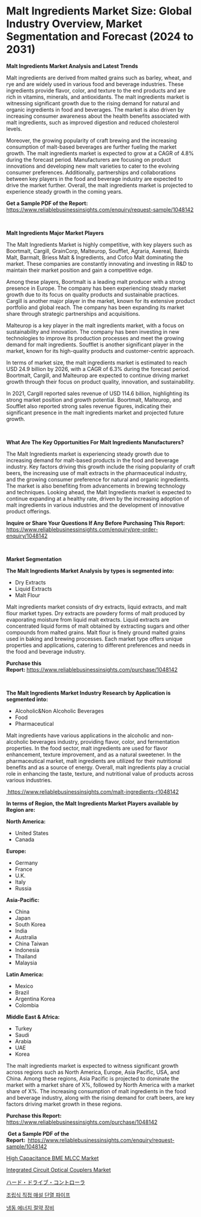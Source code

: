<p><h1>Malt Ingredients Market Size: Global Industry Overview, Market Segmentation and Forecast (2024 to 2031)</h1></p><p><strong>Malt Ingredients Market Analysis and Latest Trends</strong></p>
<p><p>Malt ingredients are derived from malted grains such as barley, wheat, and rye and are widely used in various food and beverage industries. These ingredients provide flavor, color, and texture to the end products and are rich in vitamins, minerals, and antioxidants. The malt ingredients market is witnessing significant growth due to the rising demand for natural and organic ingredients in food and beverages. The market is also driven by increasing consumer awareness about the health benefits associated with malt ingredients, such as improved digestion and reduced cholesterol levels.</p><p>Moreover, the growing popularity of craft brewing and the increasing consumption of malt-based beverages are further fueling the market growth. The malt ingredients market is expected to grow at a CAGR of 4.8% during the forecast period. Manufacturers are focusing on product innovations and developing new malt varieties to cater to the evolving consumer preferences. Additionally, partnerships and collaborations between key players in the food and beverage industry are expected to drive the market further. Overall, the malt ingredients market is projected to experience steady growth in the coming years.</p></p>
<p><strong>Get a Sample PDF of the Report:&nbsp;</strong> <a href="https://www.reliablebusinessinsights.com/enquiry/request-sample/1048142">https://www.reliablebusinessinsights.com/enquiry/request-sample/1048142</a></p>
<p>&nbsp;</p>
<p><strong>Malt Ingredients Major Market Players</strong></p>
<p><p>The Malt Ingredients Market is highly competitive, with key players such as Boortmalt, Cargill, GrainCorp, Malteurop, Soufflet, Agraria, Axereal, Bairds Malt, Barmalt, Briess Malt & Ingredients, and Cofco Malt dominating the market. These companies are constantly innovating and investing in R&D to maintain their market position and gain a competitive edge.</p><p>Among these players, Boortmalt is a leading malt producer with a strong presence in Europe. The company has been experiencing steady market growth due to its focus on quality products and sustainable practices. Cargill is another major player in the market, known for its extensive product portfolio and global reach. The company has been expanding its market share through strategic partnerships and acquisitions.</p><p>Malteurop is a key player in the malt ingredients market, with a focus on sustainability and innovation. The company has been investing in new technologies to improve its production processes and meet the growing demand for malt ingredients. Soufflet is another significant player in the market, known for its high-quality products and customer-centric approach.</p><p>In terms of market size, the malt ingredients market is estimated to reach USD 24.9 billion by 2026, with a CAGR of 6.3% during the forecast period. Boortmalt, Cargill, and Malteurop are expected to continue driving market growth through their focus on product quality, innovation, and sustainability.</p><p>In 2021, Cargill reported sales revenue of USD 114.6 billion, highlighting its strong market position and growth potential. Boortmalt, Malteurop, and Soufflet also reported strong sales revenue figures, indicating their significant presence in the malt ingredients market and projected future growth.</p></p>
<p>&nbsp;</p>
<p><strong>What Are The Key Opportunities For Malt Ingredients Manufacturers?</strong></p>
<p><p>The Malt Ingredients market is experiencing steady growth due to increasing demand for malt-based products in the food and beverage industry. Key factors driving this growth include the rising popularity of craft beers, the increasing use of malt extracts in the pharmaceutical industry, and the growing consumer preference for natural and organic ingredients. The market is also benefiting from advancements in brewing technology and techniques. Looking ahead, the Malt Ingredients market is expected to continue expanding at a healthy rate, driven by the increasing adoption of malt ingredients in various industries and the development of innovative product offerings.</p></p>
<p><strong>Inquire or Share Your Questions If Any Before Purchasing This Report:</strong> <a href="https://www.reliablebusinessinsights.com/enquiry/pre-order-enquiry/1048142">https://www.reliablebusinessinsights.com/enquiry/pre-order-enquiry/1048142</a></p>
<p>&nbsp;</p>
<p><strong>Market Segmentation</strong></p>
<p><strong>The Malt Ingredients Market Analysis by types is segmented into:</strong></p>
<p><ul><li>Dry Extracts</li><li>Liquid Extracts</li><li>Malt Flour</li></ul></p>
<p><p>Malt ingredients market consists of dry extracts, liquid extracts, and malt flour market types. Dry extracts are powdery forms of malt produced by evaporating moisture from liquid malt extracts. Liquid extracts are concentrated liquid forms of malt obtained by extracting sugars and other compounds from malted grains. Malt flour is finely ground malted grains used in baking and brewing processes. Each market type offers unique properties and applications, catering to different preferences and needs in the food and beverage industry.</p></p>
<p><strong>Purchase this Report:&nbsp;</strong><a href="https://www.reliablebusinessinsights.com/purchase/1048142">https://www.reliablebusinessinsights.com/purchase/1048142</a></p>
<p>&nbsp;</p>
<p><strong>The Malt Ingredients Market Industry Research by Application is segmented into:</strong></p>
<p><ul><li>Alcoholic&Non Alcoholic Beverages</li><li>Food</li><li>Pharmaceutical</li></ul></p>
<p><p>Malt ingredients have various applications in the alcoholic and non-alcoholic beverages industry, providing flavor, color, and fermentation properties. In the food sector, malt ingredients are used for flavor enhancement, texture improvement, and as a natural sweetener. In the pharmaceutical market, malt ingredients are utilized for their nutritional benefits and as a source of energy. Overall, malt ingredients play a crucial role in enhancing the taste, texture, and nutritional value of products across various industries.</p></p>
<p><a href="https://www.reliablebusinessinsights.com/malt-ingredients-r1048142">&nbsp;https://www.reliablebusinessinsights.com/malt-ingredients-r1048142</a></p>
<p><strong>In terms of Region, the Malt Ingredients Market Players available by Region are:</strong></p>
<p>
    <p> <strong> North America: </strong>
        <ul>
            <li>United States</li>
            <li>Canada</li>
        </ul>
        </p> 
    <p> <strong> Europe: </strong>
        <ul>
            <li>Germany</li>
            <li>France</li>
            <li>U.K.</li>
            <li>Italy</li>
            <li>Russia</li>
        </ul>
        </p> 
    <p> <strong> Asia-Pacific: </strong>
        <ul>
            <li>China</li>
            <li>Japan</li>
            <li>South Korea</li>
            <li>India</li>
            <li>Australia</li>
            <li>China Taiwan</li>
            <li>Indonesia</li>
            <li>Thailand</li>
            <li>Malaysia</li>
        </ul>
        </p> 
    <p> <strong> Latin America: </strong>
        <ul>
            <li>Mexico</li>
            <li>Brazil</li>
            <li>Argentina Korea</li>
            <li>Colombia</li>
        </ul>
        </p> 
    <p> <strong> Middle East & Africa: </strong>
        <ul>
            <li>Turkey</li>
            <li>Saudi</li>
            <li>Arabia</li>
            <li>UAE</li>
            <li>Korea</li>
        </ul>
    </p>
    </p>
<p><p>The malt ingredients market is expected to witness significant growth across regions such as North America, Europe, Asia Pacific, USA, and China. Among these regions, Asia Pacific is projected to dominate the market with a market share of X%, followed by North America with a market share of X%. The increasing consumption of malt ingredients in the food and beverage industry, along with the rising demand for craft beers, are key factors driving market growth in these regions.</p></p>
<p><strong>Purchase this Report: </strong><a href="https://www.reliablebusinessinsights.com/purchase/1048142">https://www.reliablebusinessinsights.com/purchase/1048142</a></p>
<p>&nbsp;<strong>Get a Sample PDF of the Report:&nbsp;&nbsp;</strong><a href="https://www.reliablebusinessinsights.com/enquiry/request-sample/1048142">https://www.reliablebusinessinsights.com/enquiry/request-sample/1048142</a></p>
<p><strong></strong></p>
<p><p><a href="https://github.com/cameroneffertz/Market-Research-Report-List-1/blob/main/high-capacitance-bme-mlcc-market.md">High Capacitance BME MLCC Market</a></p><p><a href="https://github.com/mbisetmhermsr/Market-Research-Report-List-3/blob/main/integrated-circuit-optical-couplers-market.md">Integrated Circuit Optical Couplers Market</a></p><p><a href="https://github.com/MacyOrn/Market-Research-Report-List-1/blob/main/8794015150064.md">ハード・ドライブ・コントローラ</a></p><p><a href="https://github.com/AlexanderElliott1993/Market-Research-Report-List-1/blob/main/5235277159960.md">조립식 직접 매설 단열 파이프</a></p><p><a href="https://github.com/bbbexter1/Market-Research-Report-List-1/blob/main/3369271159959.md">냉동 에너지 절약 장비</a></p></p>